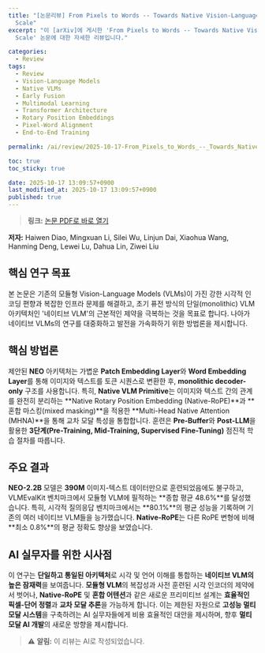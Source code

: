 ```yaml
---
title: "[논문리뷰] From Pixels to Words -- Towards Native Vision-Language Primitives at
  Scale"
excerpt: "이 [arXiv]에 게시한 'From Pixels to Words -- Towards Native Vision-Language Primitives at
  Scale' 논문에 대한 자세한 리뷰입니다."

categories:
  - Review
tags:
  - Review
  - Vision-Language Models
  - Native VLMs
  - Early Fusion
  - Multimodal Learning
  - Transformer Architecture
  - Rotary Position Embeddings
  - Pixel-Word Alignment
  - End-to-End Training

permalink: /ai/review/2025-10-17-From_Pixels_to_Words_--_Towards_Native_Vision-Language_Primitives_at_Scale/

toc: true
toc_sticky: true

date: 2025-10-17 13:09:57+0900
last_modified_at: 2025-10-17 13:09:57+0900
published: true
---
```

> **링크:** [논문 PDF로 바로 열기](https://arxiv.org/abs/2510.14979)

**저자:** Haiwen Diao, Mingxuan Li, Silei Wu, Linjun Dai, Xiaohua Wang, Hanming Deng, Lewei Lu, Dahua Lin, Ziwei Liu



## 핵심 연구 목표
본 논문은 기존의 모듈형 Vision-Language Models (VLMs)이 가진 강한 시각적 인코딩 편향과 복잡한 인프라 문제를 해결하고, 초기 퓨전 방식의 단일(monolithic) VLM 아키텍처인 '네이티브 VLM'의 근본적인 제약을 극복하는 것을 목표로 합니다. 나아가 네이티브 VLMs의 연구를 대중화하고 발전을 가속화하기 위한 방법론을 제시합니다.

## 핵심 방법론
제안된 **NEO** 아키텍처는 가볍운 **Patch Embedding Layer**와 **Word Embedding Layer**를 통해 이미지와 텍스트를 토큰 시퀀스로 변환한 후, **monolithic decoder-only** 구조를 사용합니다. 특히, **Native VLM Primitive**는 이미지와 텍스트 간의 관계를 완전히 분리하는 **Native Rotary Position Embedding (Native-RoPE)**과 **혼합 마스킹(mixed masking)**을 적용한 **Multi-Head Native Attention (MHNA)**을 통해 교차 모달 특성을 통합합니다. 훈련은 **Pre-Buffer**와 **Post-LLM**을 활용한 **3단계(Pre-Training, Mid-Training, Supervised Fine-Tuning)** 점진적 학습 절차를 따릅니다.

## 주요 결과
**NEO-2.2B** 모델은 **390M** 이미지-텍스트 데이터만으로 훈련되었음에도 불구하고, VLMEvalKit 벤치마크에서 모듈형 VLM에 필적하는 **종합 평균 48.6%**를 달성했습니다. 특히, 시각적 질의응답 벤치마크에서는 **80.1%**의 평균 성능을 기록하며 기존의 여러 네이티브 VLM들을 능가했습니다. **Native-RoPE**는 다른 RoPE 변형에 비해 **최소 0.8%**의 평균 정확도 향상을 보였습니다.

## AI 실무자를 위한 시사점
이 연구는 **단일하고 통일된 아키텍처**로 시각 및 언어 이해를 통합하는 **네이티브 VLM의 높은 잠재력**을 보여줍니다. **모듈형 VLM**의 복잡성과 사전 훈련된 시각 인코더의 제약에서 벗어나, **Native-RoPE** 및 **혼합 어텐션**과 같은 새로운 프리미티브 설계는 **효율적인 픽셀-단어 정렬**과 **교차 모달 추론**을 가능하게 합니다. 이는 제한된 자원으로 **고성능 멀티모달 시스템**을 구축하려는 AI 실무자들에게 비용 효율적인 대안을 제시하며, 향후 **멀티모달 AI 개발**의 새로운 방향을 제시합니다.

> ⚠️ **알림:** 이 리뷰는 AI로 작성되었습니다.